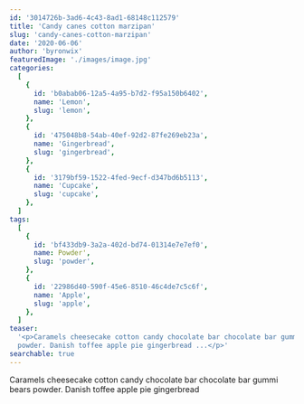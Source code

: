 ```yaml
---
id: '3014726b-3ad6-4c43-8ad1-68148c112579'
title: 'Candy canes cotton marzipan'
slug: 'candy-canes-cotton-marzipan'
date: '2020-06-06'
author: 'byronwix'
featuredImage: './images/image.jpg'
categories:
  [
    {
      id: 'b0abab06-12a5-4a95-b7d2-f95a150b6402',
      name: 'Lemon',
      slug: 'lemon',
    },
    {
      id: '475048b8-54ab-40ef-92d2-87fe269eb23a',
      name: 'Gingerbread',
      slug: 'gingerbread',
    },
    {
      id: '3179bf59-1522-4fed-9ecf-d347bd6b5113',
      name: 'Cupcake',
      slug: 'cupcake',
    },
  ]
tags:
  [
    {
      id: 'bf433db9-3a2a-402d-bd74-01314e7e7ef0',
      name: Powder',
      slug: 'powder',
    },
    {
      id: '22986d40-590f-45e6-8510-46c4de7c5c6f',
      name: 'Apple',
      slug: 'apple',
    },
  ]
teaser:
  '<p>Caramels cheesecake cotton candy chocolate bar chocolate bar gummi bears
  powder. Danish toffee apple pie gingerbread ...</p>'
searchable: true
---
```


Caramels cheesecake cotton candy chocolate bar chocolate bar gummi bears powder.
Danish toffee apple pie gingerbread
